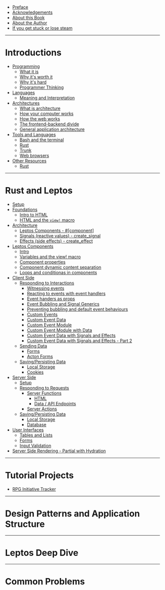 - [Preface]()
- [Acknowledgements]()
- [About this Book]()
- [About the Author]()
- [If you get stuck or lose steam]()

------------

# Introductions
- [Programming]()
	- [What it is]()
	- [Why it's worth it]()
	- [Why it's hard]()
	- [Programmer Thinking]()
- [Languages]()
	- [Meaning and Interpretation]()
- [Architectures]()
	- [What is architecture]()
	- [How your computer works]()
	- [How the web works]()
	- [The frontend-backend divide]()
	- [General application architecture]()
- [Tools and Languages]()
	- [Bash and the terminal]()
	- [Rust]()
	- [Trunk]()
	- [Web browsers]()
- [Other Resources]()
	- [Rust](./intro/other_resources/rust.md)

------------

# Rust and Leptos
- [Setup](./setup_intro.md)
- [Foundations]()
	- [Intro to HTML](./html_intro.md)
	- [HTML and the `view!` macro](./view_macro_html.md)
- [Architecture]()
	- [Leptos Components - #[component]]()
	- [Signals (reactive values) - create_signal]()
	- [Effects (side effects) - create_effect]()
- [Leptos Components]()
	- [Intro](./leptos_component_intro.md)
	- [Variables and the view! macro](./view_macro_variables.md)
	- [Component properties](./leptos_component_properties.md)
	- [Component dynamic content separation](./leptos_component_dynamic_content_separation.md)
	- [Loops and conditionas in components]()
- [Client Side]()
	- [Responding to Interactions]()
		- [Witnessing events](leptos_component_logging_events.md)
		- [Reacting to events with event handlers](leptos_component_update_from_event.md)
		- [Event handers as props](./event_handlers_as_props.md)
		- [Event Bubbling and Signal Generics](event_bubbling_and_signal_generics.md)
		- [Preventing bubbling and default event behaviours ]()
		- [Custom Events](./custom_events.md)
		- [Custom Event Data](./custom_event_data.md)
		- [Custom Event Module](./custom_event_module.md)
		- [Custom Event Module with Data](./custom_event_module_with_data.md)
		- [Custom Event Data with Signals and Effects](./custom_event_data_with_signals_and_effects.md)
		- [Custom Event Data with Signals and Effects - Part 2](./custom_event_data_with_signals_and_effects_part2.md)
	- [Sending Data]()
		- [Forms](./forms.md)
		- [Acton Forms]()
	- [Saving/Persisting Data](client/store_data/summary.md)
		- [Local Storage](web_storage.md)
		- [Cookies](./client/store_data/cookies.md)
- [Server Side]()
	- [Setup]()
	- [Responding to Requests]()
		- [Server Functions]()
			- [HTML]()
			- [Data / API Endpoints]()
		- [Server Actions]()
	- [Saving/Persisting Data]()
		- [Local Storage]()
		- [Database]()
- [User Interfaces]()
	- [Tables and Lists]()
	- [Forms]()
	- [Input Validation]()
- [Server Side Rendering - Partial with Hydration]()

------------

# Tutorial Projects
- [RPG Initiative Tracker](tutorial_projects/initiative_tracker/summary.md)

------------

# Design Patterns and Application Structure

------------

# Leptos Deep Dive

------------

# Common Problems


